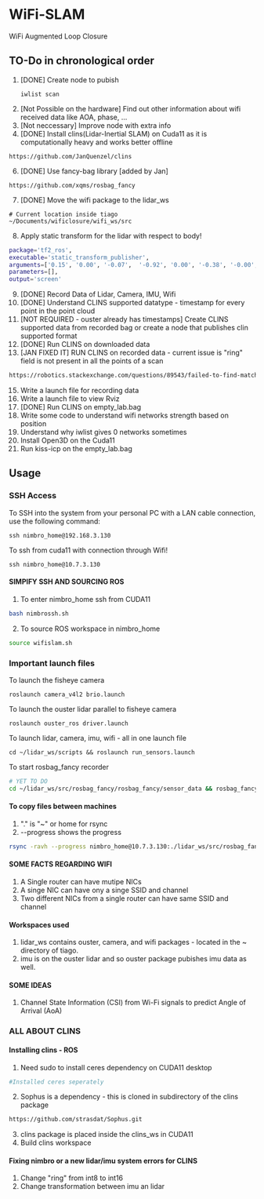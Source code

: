 # WiFi-SLAM

WiFi Augmented Loop Closure

## TO-Do in chronological order
1. [DONE] Create node to pubish
   ```
   iwlist scan
   ```
2. [Not Possible on the hardware] Find out other information about wifi received data like AOA, phase, ...
3. [Not neccessary] Improve node with extra info
4. [DONE] Install clins(Lidar-Inertial SLAM) on Cuda11 as it is computationally heavy and works better offline
```shell
https://github.com/JanQuenzel/clins
```
6. [DONE] Use fancy-bag library [added by Jan]
```shell
https://github.com/xqms/rosbag_fancy
```
7. [DONE] Move the wifi package to the lidar_ws
```shell
# Current location inside tiago
~/Documents/wificlosure/wifi_ws/src
```
8. Apply static transform for the lidar with respect to body!
```bash
package='tf2_ros',
executable='static_transform_publisher',
arguments=['0.15', '0.00', '-0.07',  '-0.92', '0.00', '-0.38', '-0.00', 'torso_lift_link', 'os_sensor'],
parameters=[],
output='screen' 
```
9. [DONE] Record Data of Lidar, Camera, IMU, Wifi
10. [DONE] Understand CLINS supported datatype - timestamp for every point in the point cloud
11. [NOT REQUIRED - ouster already has timestamps] Create CLINS supported data from recorded bag or create a node that publishes clin supported format
12. [DONE] Run CLINS on downloaded data
13. [JAN FIXED IT] RUN CLINS on recorded data - current issue is "ring" field is not present in all the points of a scan
```bash
https://robotics.stackexchange.com/questions/89543/failed-to-find-match-for-field-intensity-with-ouster-lidar
```
15. Write a launch file for recording data
16. Write a launch file to view Rviz
17. [DONE] Run CLINS on empty_lab.bag
18. Write some code to understand wifi networks strength based on position
19. Understand why iwlist gives 0 networks sometimes
20. Install Open3D on the Cuda11
21. Run kiss-icp on the empty_lab.bag


## Usage

### SSH Access

To SSH into the system from your personal PC with a LAN cable connection, use the following command:

```shell
ssh nimbro_home@192.168.3.130
```


To ssh from cuda11 with connection through Wifi!

```shell
ssh nimbro_home@10.7.3.130
```

#### SIMPIFY SSH AND SOURCING ROS 
1. To enter nimbro_home ssh from CUDA11
```bash
bash nimbrossh.sh
```
2. To source ROS workspace in nimbro_home
```bash
source wifislam.sh
```



### Important launch files
To launch the fisheye camera
```shell
roslaunch camera_v4l2 brio.launch 
```
To launch the ouster lidar parallel to fisheye camera 
```shell
roslaunch ouster_ros driver.launch
```
To launch lidar, camera, imu, wifi - all in one launch file
```shell
cd ~/lidar_ws/scripts && roslaunch run_sensors.launch 
```
To start rosbag_fancy recorder
```bash
# YET TO DO
cd ~/lidar_ws/src/rosbag_fancy/rosbag_fancy/sensor_data && rosbag_fancy record -o <name>.bag /ouster/points /ouster/imu /brio/image_raw/compressed /brio/camera_info /tf /tf_static /wifi_data

```
#### To copy files between machines
1. "." is "~" or home for rsync
2. --progress shows the progress
```bash
rsync -ravh --progress nimbro_home@10.7.3.130:./lidar_ws/src/rosbag_fancy/rosbag_fancy/sensor_data/bag1.bag ./Documents/nimbro_data
```

#### SOME FACTS REGARDING WIFI
1. A Single router can have mutipe NICs
2. A singe NIC can have ony a singe SSID and channel
3. Two different NICs from a single router can have same SSID and channel

#### Workspaces used 
1. lidar_ws contains ouster, camera, and wifi packages - located in the ~ directory of tiago.
2. imu is on the ouster lidar and so ouster package pubishes imu data as well.

#### SOME IDEAS
1. Channel State Information (CSI) from Wi-Fi signals to predict Angle of Arrival (AoA) 


### ALL ABOUT CLINS
#### Installing clins - ROS
1. Need sudo to install ceres dependency on CUDA11 desktop
```bash
#Installed ceres seperately
```
2. Sophus is a dependency - this is cloned in subdirectory of the clins package
```bash
https://github.com/strasdat/Sophus.git
```
3. clins package is placed inside the clins_ws in CUDA11
4. Build clins workspace

#### Fixing nimbro or a new lidar/imu system errors for CLINS
1. Change "ring" from int8 to int16
2. Change transformation between imu an lidar
   
